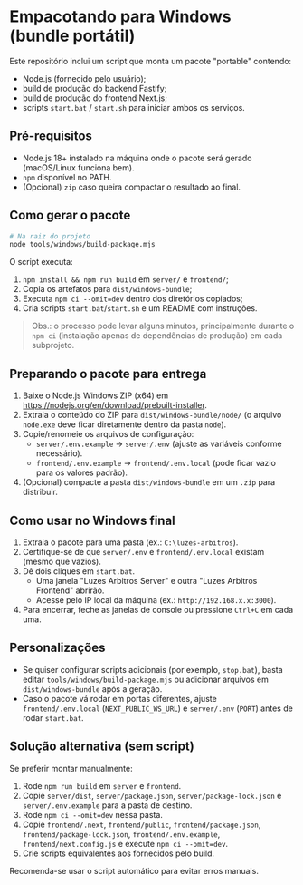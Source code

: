 # Empacotando para Windows (bundle portátil)

Este repositório inclui um script que monta um pacote "portable" contendo:

- Node.js (fornecido pelo usuário);
- build de produção do backend Fastify;
- build de produção do frontend Next.js;
- scripts `start.bat` / `start.sh` para iniciar ambos os serviços.

## Pré-requisitos

- Node.js 18+ instalado na máquina onde o pacote será gerado (macOS/Linux funciona bem).
- `npm` disponível no PATH.
- (Opcional) `zip` caso queira compactar o resultado ao final.

## Como gerar o pacote

```bash
# Na raiz do projeto
node tools/windows/build-package.mjs
```

O script executa:

1. `npm install && npm run build` em `server/` e `frontend/`;
2. Copia os artefatos para `dist/windows-bundle`;
3. Executa `npm ci --omit=dev` dentro dos diretórios copiados;
4. Cria scripts `start.bat`/`start.sh` e um README com instruções.

> Obs.: o processo pode levar alguns minutos, principalmente durante o `npm ci` (instalação apenas de dependências de produção) em cada subprojeto.

## Preparando o pacote para entrega

1. Baixe o Node.js Windows ZIP (x64) em <https://nodejs.org/en/download/prebuilt-installer>.
2. Extraia o conteúdo do ZIP para `dist/windows-bundle/node/` (o arquivo `node.exe` deve ficar diretamente dentro da pasta `node`).
3. Copie/renomeie os arquivos de configuração:
   - `server/.env.example` → `server/.env` (ajuste as variáveis conforme necessário).
   - `frontend/.env.example` → `frontend/.env.local` (pode ficar vazio para os valores padrão).
4. (Opcional) compacte a pasta `dist/windows-bundle` em um `.zip` para distribuir.

## Como usar no Windows final

1. Extraia o pacote para uma pasta (ex.: `C:\luzes-arbitros`).
2. Certifique-se de que `server/.env` e `frontend/.env.local` existam (mesmo que vazios).
3. Dê dois cliques em `start.bat`.
   - Uma janela "Luzes Arbitros Server" e outra "Luzes Arbitros Frontend" abrirão.
   - Acesse pelo IP local da máquina (ex.: `http://192.168.x.x:3000`).
4. Para encerrar, feche as janelas de console ou pressione `Ctrl+C` em cada uma.

## Personalizações

- Se quiser configurar scripts adicionais (por exemplo, `stop.bat`), basta editar `tools/windows/build-package.mjs` ou adicionar arquivos em `dist/windows-bundle` após a geração.
- Caso o pacote vá rodar em portas diferentes, ajuste `frontend/.env.local` (`NEXT_PUBLIC_WS_URL`) e `server/.env` (`PORT`) antes de rodar `start.bat`.

## Solução alternativa (sem script)

Se preferir montar manualmente:

1. Rode `npm run build` em `server` e `frontend`.
2. Copie `server/dist`, `server/package.json`, `server/package-lock.json` e `server/.env.example` para a pasta de destino.
3. Rode `npm ci --omit=dev` nessa pasta.
4. Copie `frontend/.next`, `frontend/public`, `frontend/package.json`, `frontend/package-lock.json`, `frontend/.env.example`, `frontend/next.config.js` e execute `npm ci --omit=dev`.
5. Crie scripts equivalentes aos fornecidos pelo build.

Recomenda-se usar o script automático para evitar erros manuais.

